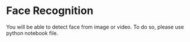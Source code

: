 # Face Recognition 
You will be able to detect face from image or video.
To do so, please use python notebook file.  
